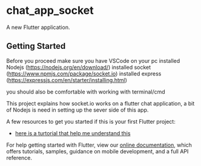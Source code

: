 # chat_app_socket

A new Flutter application.

## Getting Started

Before you proceed make sure you have
VSCode on your pc 
installed Nodejs (https://nodejs.org/en/download/)
installed socket (https://www.npmjs.com/package/socket.io)
installed express (https://expressjs.com/en/starter/installing.html)

you should also be comfortable with working with terminal/cmd

This project explains how socket.io works on a flutter chat application, a bit of Nodejs is need in setting up the sever side of this app.

A few resources to get you started if this is your first Flutter project:

- [here is a turtorial that help me understand this](https://www.youtube.com/watch?v=lrg9QNZMsmw&t=1409s)


For help getting started with Flutter, view our
[online documentation](https://flutter.dev/docs), which offers tutorials,
samples, guidance on mobile development, and a full API reference.
